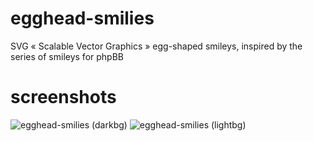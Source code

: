 # egghead-smilies
SVG « Scalable Vector Graphics » egg-shaped smileys, inspired by the series of smileys for phpBB

# screenshots
![egghead-smilies (darkbg)](https://github.com/Mazeltof/egghead-smilies/assets/16059355/a0df2812-fcf5-4310-97e4-243abe46485a)
![egghead-smilies (lightbg)](https://github.com/Mazeltof/egghead-smilies/assets/16059355/65dea5f7-fbbc-49e4-bd78-4e9dfbb13395)



